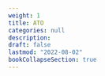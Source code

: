 ```yaml
---
weight: 1
title: ATO
categories: null
description: 
draft: false
lastmod: "2022-08-02"
bookCollapseSection: true
---
```


